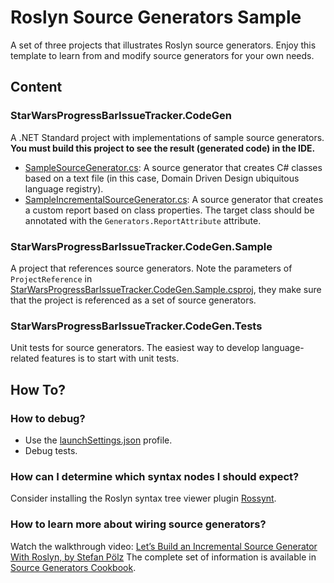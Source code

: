 # Roslyn Source Generators Sample

A set of three projects that illustrates Roslyn source generators. Enjoy this template to learn from and modify source generators for your own needs.

## Content
### StarWarsProgressBarIssueTracker.CodeGen
A .NET Standard project with implementations of sample source generators.
**You must build this project to see the result (generated code) in the IDE.**

- [SampleSourceGenerator.cs](SampleSourceGenerator.cs): A source generator that creates C# classes based on a text file (in this case, Domain Driven Design ubiquitous language registry).
- [SampleIncrementalSourceGenerator.cs](SampleIncrementalSourceGenerator.cs): A source generator that creates a custom report based on class properties. The target class should be annotated with the `Generators.ReportAttribute` attribute.

### StarWarsProgressBarIssueTracker.CodeGen.Sample
A project that references source generators. Note the parameters of `ProjectReference` in [StarWarsProgressBarIssueTracker.CodeGen.Sample.csproj](../StarWarsProgressBarIssueTracker.CodeGen.Sample/StarWarsProgressBarIssueTracker.CodeGen.Sample.csproj), they make sure that the project is referenced as a set of source generators. 

### StarWarsProgressBarIssueTracker.CodeGen.Tests
Unit tests for source generators. The easiest way to develop language-related features is to start with unit tests.

## How To?
### How to debug?
- Use the [launchSettings.json](Properties/launchSettings.json) profile.
- Debug tests.

### How can I determine which syntax nodes I should expect?
Consider installing the Roslyn syntax tree viewer plugin [Rossynt](https://plugins.jetbrains.com/plugin/16902-rossynt/).

### How to learn more about wiring source generators?
Watch the walkthrough video: [Let’s Build an Incremental Source Generator With Roslyn, by Stefan Pölz](https://youtu.be/azJm_Y2nbAI)
The complete set of information is available in [Source Generators Cookbook](https://github.com/dotnet/roslyn/blob/main/docs/features/source-generators.cookbook.md).